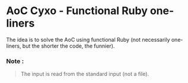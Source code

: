 # AoC Cyxo - Functional Ruby one-liners

The idea is to solve the AoC using functional Ruby (not necessarily one-liners, but the shorter the code, the funnier).

### Note :

> The input is read from the standard input (not a file).